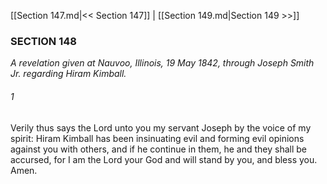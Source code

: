 [[Section 147.md|<< Section 147]]  |  [[Section 149.md|Section 149 >>]]

### SECTION 148

*A revelation given at Nauvoo, Illinois, 19 May 1842, through Joseph Smith Jr. regarding Hiram Kimball.*

###### 1
Verily thus says the Lord unto you my servant Joseph by the voice of my spirit: Hiram Kimball has been insinuating evil and forming evil opinions against you with others, and if he continue in them, he and they shall be accursed, for I am the Lord your God and will stand by you, and bless you. Amen.